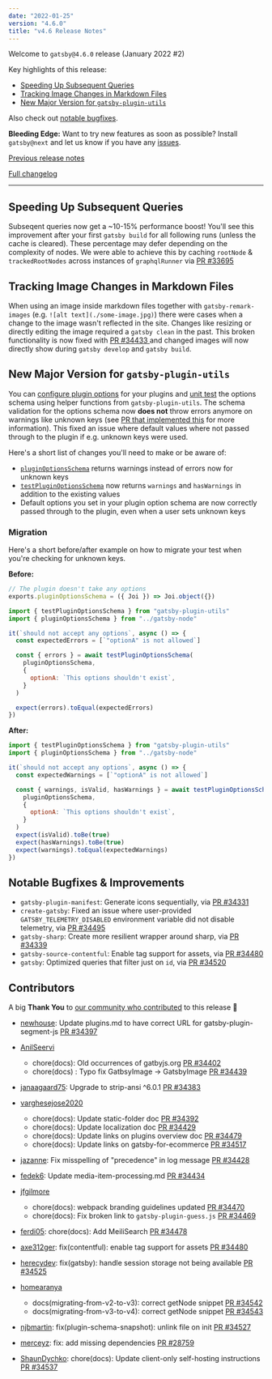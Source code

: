 ```yaml
---
date: "2022-01-25"
version: "4.6.0"
title: "v4.6 Release Notes"
---
```


Welcome to `gatsby@4.6.0` release (January 2022 #2)

Key highlights of this release:

- [Speeding Up Subsequent Queries](#speeding-up-subsequent-queries)
- [Tracking Image Changes in Markdown Files](#tracking-image-changes-in-markdown-files)
- [New Major Version for `gatsby-plugin-utils`](#fix-plugin-schema-validation)

Also check out [notable bugfixes](#notable-bugfixes--improvements).

**Bleeding Edge:** Want to try new features as soon as possible? Install `gatsby@next` and let us know
if you have any [issues](https://github.com/gatsbyjs/gatsby/issues).

[Previous release notes](/docs/reference/release-notes/v4.5)

[Full changelog][full-changelog]

---

## Speeding Up Subsequent Queries

Subseqent queries now get a ~10-15% performance boost! You'll see this improvement after your first `gatsby build` for all following runs (unless the cache is cleared). These percentage may defer depending on the complexity of nodes. We were able to achieve this by caching `rootNode` & `trackedRootNodes` across instances of `graphqlRunner` via [PR #33695](https://github.com/gatsbyjs/gatsby/pull/33695)

## Tracking Image Changes in Markdown Files

When using an image inside markdown files together with `gatsby-remark-images` (e.g. `![alt text](./some-image.jpg)`) there were cases when a change to the image wasn't reflected in the site. Changes like resizing or directly editing the image required a `gatsby clean` in the past. This broken functionality is now fixed with [PR #34433 ](https://github.com/gatsbyjs/gatsby/pull/34433) and changed images will now directly show during `gatsby develop` and `gatsby build`.

## New Major Version for `gatsby-plugin-utils`

You can [configure plugin options](/docs/how-to/plugins-and-themes/configuring-usage-with-plugin-options/) for your plugins and [unit test](/docs/how-to/plugins-and-themes/configuring-usage-with-plugin-options/#unit-testing-an-options-schema) the options schema using helper functions from `gatsby-plugin-utils`. The schema validation for the options schema now **does not** throw errors anymore on warnings like unknown keys (see [PR that implemented this](https://github.com/gatsbyjs/gatsby/pull/34182) for more information). This fixed an issue where default values where not passed through to the plugin if e.g. unknown keys were used.

Here's a short list of changes you'll need to make or be aware of:

- [`pluginOptionsSchema`](/docs/reference/config-files/gatsby-node/#pluginOptionsSchema) returns warnings instead of errors now for unknown keys
- [`testPluginOptionsSchema`](/docs/how-to/plugins-and-themes/configuring-usage-with-plugin-options/#unit-testing-an-options-schema) now returns `warnings` and `hasWarnings` in addition to the existing values
- Default options you set in your plugin option schema are now correctly passed through to the plugin, even when a user sets unknown keys

### Migration

Here's a short before/after example on how to migrate your test when you're checking for unknown keys.

**Before:**

```js:title=gatsby-node.js
// The plugin doesn't take any options
exports.pluginOptionsSchema = ({ Joi }) => Joi.object({})
```

```js:title=__tests__/gatsby-node.js
import { testPluginOptionsSchema } from "gatsby-plugin-utils"
import { pluginOptionsSchema } from "../gatsby-node"

it(`should not accept any options`, async () => {
  const expectedErrors = [`"optionA" is not allowed`]

  const { errors } = await testPluginOptionsSchema(
    pluginOptionsSchema,
    {
      optionA: `This options shouldn't exist`,
    }
  )

  expect(errors).toEqual(expectedErrors)
})
```

**After:**

```js:title=__tests__/gatsby-node.js
import { testPluginOptionsSchema } from "gatsby-plugin-utils"
import { pluginOptionsSchema } from "../gatsby-node"

it(`should not accept any options`, async () => {
  const expectedWarnings = [`"optionA" is not allowed`]

  const { warnings, isValid, hasWarnings } = await testPluginOptionsSchema(
    pluginOptionsSchema,
    {
      optionA: `This options shouldn't exist`,
    }
  )
  expect(isValid).toBe(true)
  expect(hasWarnings).toBe(true)
  expect(warnings).toEqual(expectedWarnings)
})
```

## Notable Bugfixes & Improvements

- `gatsby-plugin-manifest`: Generate icons sequentially, via [PR #34331](https://github.com/gatsbyjs/gatsby/pull/34331)
- `create-gatsby`: Fixed an issue where user-provided `GATSBY_TELEMETRY_DISABLED` environment variable did not disable telemetry, via [PR #34495](https://github.com/gatsbyjs/gatsby/pull/34495)
- `gatsby-sharp`: Create more resilient wrapper around sharp, via [PR #34339](https://github.com/gatsbyjs/gatsby/pull/34339)
- `gatsby-source-contentful`: Enable tag support for assets, via [PR #34480](https://github.com/gatsbyjs/gatsby/pull/34480)
- `gatsby`: Optimized queries that filter just on `id`, via [PR #34520](https://github.com/gatsbyjs/gatsby/pull/34520)

## Contributors

A big **Thank You** to [our community who contributed][full-changelog] to this release 💜

- [newhouse](https://github.com/newhouse): Update plugins.md to have correct URL for gatsby-plugin-segment-js [PR #34397](https://github.com/gatsbyjs/gatsby/pull/34397)
- [AnilSeervi](https://github.com/AnilSeervi)

  - chore(docs): Old occurrences of gatbyjs.org [PR #34402](https://github.com/gatsbyjs/gatsby/pull/34402)
  - chore(docs) : Typo fix GatbsyImage -> GatsbyImage [PR #34439](https://github.com/gatsbyjs/gatsby/pull/34439)

- [janaagaard75](https://github.com/janaagaard75): Upgrade to strip-ansi ^6.0.1 [PR #34383](https://github.com/gatsbyjs/gatsby/pull/34383)
- [varghesejose2020](https://github.com/varghesejose2020)

  - chore(docs): Update static-folder doc [PR #34392](https://github.com/gatsbyjs/gatsby/pull/34392)
  - chore(docs): Update localization doc [PR #34429](https://github.com/gatsbyjs/gatsby/pull/34429)
  - chore(docs): Update links on plugins overview doc [PR #34479](https://github.com/gatsbyjs/gatsby/pull/34479)
  - chore(docs): Update links on gatsby-for-ecommerce [PR #34517](https://github.com/gatsbyjs/gatsby/pull/34517)

- [jazanne](https://github.com/jazanne): Fix misspelling of "precedence" in log message [PR #34428](https://github.com/gatsbyjs/gatsby/pull/34428)
- [fedek6](https://github.com/fedek6): Update media-item-processing.md [PR #34434](https://github.com/gatsbyjs/gatsby/pull/34434)
- [jfgilmore](https://github.com/jfgilmore)

  - chore(docs): webpack branding guidelines updated [PR #34470](https://github.com/gatsbyjs/gatsby/pull/34470)
  - chore(docs): Fix broken link to `gatsby-plugin-guess.js` [PR #34469](https://github.com/gatsbyjs/gatsby/pull/34469)

- [ferdi05](https://github.com/ferdi05): chore(docs): Add MeiliSearch [PR #34478](https://github.com/gatsbyjs/gatsby/pull/34478)
- [axe312ger](https://github.com/axe312ger): fix(contentful): enable tag support for assets [PR #34480](https://github.com/gatsbyjs/gatsby/pull/34480)
- [herecydev](https://github.com/herecydev): fix(gatsby): handle session storage not being available [PR #34525](https://github.com/gatsbyjs/gatsby/pull/34525)
- [homearanya](https://github.com/homearanya)

  - docs(migrating-from-v2-to-v3): correct getNode snippet [PR #34542](https://github.com/gatsbyjs/gatsby/pull/34542)
  - docs(migrating-from-v3-to-v4): correct getNode snippet [PR #34543](https://github.com/gatsbyjs/gatsby/pull/34543)

- [njbmartin](https://github.com/njbmartin): fix(plugin-schema-snapshot): unlink file on init [PR #34527](https://github.com/gatsbyjs/gatsby/pull/34527)
- [merceyz](https://github.com/merceyz): fix: add missing dependencies [PR #28759](https://github.com/gatsbyjs/gatsby/pull/28759)
- [ShaunDychko](https://github.com/ShaunDychko): chore(docs): Update client-only self-hosting instructions [PR #34537](https://github.com/gatsbyjs/gatsby/pull/34537)

[full-changelog]: https://github.com/gatsbyjs/gatsby/compare/gatsby@4.6.0-next.0...gatsby@4.6.0

